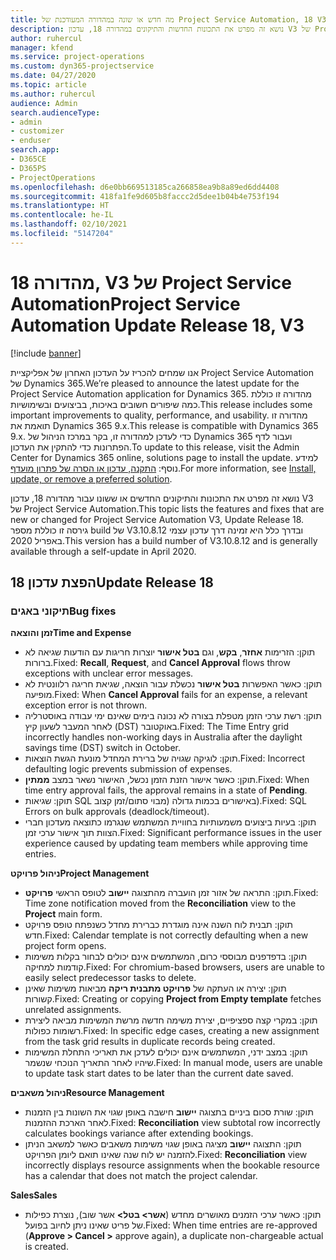 ```yaml
---
title: מה חדש או שונה במהדורה המעודכנת של Project Service Automation, 18 V3
description: נושא זה מפרט את התכונות החדשות והתיקונים במהדורה 18, עדכון V3 של Project Service Automation.
author: ruhercul
manager: kfend
ms.service: project-operations
ms.custom: dyn365-projectservice
ms.date: 04/27/2020
ms.topic: article
ms.author: ruhercul
audience: Admin
search.audienceType:
- admin
- customizer
- enduser
search.app:
- D365CE
- D365PS
- ProjectOperations
ms.openlocfilehash: d6e0bb669513185ca266858ea9b8a89ed6dd4408
ms.sourcegitcommit: 418fa1fe9d605b8faccc2d5dee1b04b4e753f194
ms.translationtype: HT
ms.contentlocale: he-IL
ms.lasthandoff: 02/10/2021
ms.locfileid: "5147204"
---
```

# <a name="project-service-automation-update-release-18-v3"></a><span data-ttu-id="7d658-103">מהדורה 18, V3 של Project Service Automation</span><span class="sxs-lookup"><span data-stu-id="7d658-103">Project Service Automation Update Release 18, V3</span></span>

[!include [banner](../includes/psa-now-project-operations.md)]

<span data-ttu-id="7d658-104">אנו שמחים להכריז על העדכון האחרון של אפליקציית Project Service Automation של Dynamics 365.</span><span class="sxs-lookup"><span data-stu-id="7d658-104">We’re pleased to announce the latest update for the Project Service Automation application for Dynamics 365.</span></span> <span data-ttu-id="7d658-105">מהדורה זו כוללת כמה שיפורים חשובים באיכות, בביצועים ובשימושיות.</span><span class="sxs-lookup"><span data-stu-id="7d658-105">This release includes some important improvements to quality, performance, and usability.</span></span> <span data-ttu-id="7d658-106">מהדורה זו תואמת את Dynamics 365 9.x.</span><span class="sxs-lookup"><span data-stu-id="7d658-106">This release is compatible with Dynamics 365 9.x.</span></span> <span data-ttu-id="7d658-107">כדי לעדכן למהדורה זו, בקר במרכז הניהול של Dynamics 365 ועבור לדף הפתרונות כדי להתקין את העדכון.</span><span class="sxs-lookup"><span data-stu-id="7d658-107">To update to this release, visit the Admin Center for Dynamics 365 online, solutions page to install the update.</span></span> <span data-ttu-id="7d658-108">למידע נוסף: [התקנה, עדכון או הסרה של פתרון מועדף](https://docs.microsoft.com/power-platform/admin/install-remove-preferred-solution).</span><span class="sxs-lookup"><span data-stu-id="7d658-108">For more information, see [Install, update, or remove a preferred solution](https://docs.microsoft.com/power-platform/admin/install-remove-preferred-solution).</span></span>

<span data-ttu-id="7d658-109">נושא זה מפרט את התכונות והתיקונים החדשים או ששונו עבור מהדורה 18, עדכון V3 של Project Service Automation.</span><span class="sxs-lookup"><span data-stu-id="7d658-109">This topic lists the features and fixes that are new or changed for Project Service Automation V3, Update Release 18.</span></span> <span data-ttu-id="7d658-110">גירסה זו כוללת מספר build של V3.10.8.12 ובדרך כלל היא זמינה דרך עדכון עצמי באפריל 2020.</span><span class="sxs-lookup"><span data-stu-id="7d658-110">This version has a build number of V3.10.8.12 and is generally available through a self-update in April 2020.</span></span>

## <a name="update-release-18"></a><span data-ttu-id="7d658-111">הפצת עדכון 18</span><span class="sxs-lookup"><span data-stu-id="7d658-111">Update Release 18</span></span>

### <a name="bug-fixes"></a><span data-ttu-id="7d658-112">תיקוני באגים</span><span class="sxs-lookup"><span data-stu-id="7d658-112">Bug fixes</span></span>

<span data-ttu-id="7d658-113">**זמן והוצאה**</span><span class="sxs-lookup"><span data-stu-id="7d658-113">**Time and Expense**</span></span>

- <span data-ttu-id="7d658-114">תוקן: הזרימות **אחזר**, **בקש**, וגם **בטל אישור** יוצרות חריגות עם הודעות שגיאה לא ברורות.</span><span class="sxs-lookup"><span data-stu-id="7d658-114">Fixed: **Recall**, **Request**, and **Cancel Approval** flows throw exceptions with unclear error messages.</span></span>
- <span data-ttu-id="7d658-115">תוקן: כאשר האפשרות **בטל אישור** נכשלת עבור הוצאה, שגיאת חריגה רלוונטית לא מופיעה.</span><span class="sxs-lookup"><span data-stu-id="7d658-115">Fixed: When **Cancel Approval** fails for an expense, a relevant exception error is not thrown.</span></span>
- <span data-ttu-id="7d658-116">תוקן: רשת ערכי הזמן מטפלת בצורה לא נכונה בימים שאינם ימי עבודה באוסטרליה לאחר המעבר לשעון קיץ (DST) באוקטובר.</span><span class="sxs-lookup"><span data-stu-id="7d658-116">Fixed: The Time Entry grid incorrectly handles non-working days in Australia after the daylight savings time (DST) switch in October.</span></span>
- <span data-ttu-id="7d658-117">תוקן: לוגיקה שגויה של ברירת המחדל מונעת הגשת הוצאות.</span><span class="sxs-lookup"><span data-stu-id="7d658-117">Fixed: Incorrect defaulting logic prevents submission of expenses.</span></span>
- <span data-ttu-id="7d658-118">תוקן: כאשר אישור הזנת הזמן נכשל, האישור נשאר במצב **ממתין**.</span><span class="sxs-lookup"><span data-stu-id="7d658-118">Fixed: When time entry approval fails, the approval remains in a state of **Pending**.</span></span>
- <span data-ttu-id="7d658-119">תוקן: שגיאות SQL באישורים בכמות גדולה (מבוי סתום/‏‫זמן קצוב‬).</span><span class="sxs-lookup"><span data-stu-id="7d658-119">Fixed: SQL Errors on bulk approvals (deadlock/timeout).</span></span>
- <span data-ttu-id="7d658-120">תוקן: בעיות ביצועים משמעותיות בחוויית המשתמש שנגרמו כתוצאה מעדכון חברי הצוות תוך אישור ערכי זמן.</span><span class="sxs-lookup"><span data-stu-id="7d658-120">Fixed: Significant performance issues in the user experience caused by updating team members while approving time entries.</span></span>

<span data-ttu-id="7d658-121">**ניהול פרויקט**</span><span class="sxs-lookup"><span data-stu-id="7d658-121">**Project Management**</span></span>

- <span data-ttu-id="7d658-122">תוקן: התראה של אזור זמן הועברה מהתצוגה **יישוב‬** לטופס הראשי **פרויקט**.</span><span class="sxs-lookup"><span data-stu-id="7d658-122">Fixed: Time zone notification moved from the **Reconciliation** view to the **Project** main form.</span></span>
- <span data-ttu-id="7d658-123">תוקן: תבנית לוח השנה אינה מוגדרת כברירת מחדל כשנפתח טופס פרויקט חדש.</span><span class="sxs-lookup"><span data-stu-id="7d658-123">Fixed: Calendar template is not correctly defaulting when a new project form opens.</span></span>
- <span data-ttu-id="7d658-124">תוקן: בדפדפנים מבוססי כרום, המשתמשים אינם יכולים לבחור בקלות משימות קודמות למחיקה.</span><span class="sxs-lookup"><span data-stu-id="7d658-124">Fixed: For chromium-based browsers, users are unable to easily select predecessor tasks to delete.</span></span>
- <span data-ttu-id="7d658-125">תוקן: יצירה או העתקה של **פרויקט מתבנית ריקה** מביאות משימות שאינן קשורות.</span><span class="sxs-lookup"><span data-stu-id="7d658-125">Fixed: Creating or copying **Project from Empty template** fetches unrelated assignments.</span></span>
- <span data-ttu-id="7d658-126">תוקן: במקרי קצה ספציפיים, יצירת משימה חדשה מרשת המשימות מביאה ליצירת רשומות כפולות.</span><span class="sxs-lookup"><span data-stu-id="7d658-126">Fixed: In specific edge cases, creating a new assignment from the task grid results in duplicate records being created.</span></span>
- <span data-ttu-id="7d658-127">תוקן: במצב ידני, המשתמשים אינם יכולים לעדכן את תאריכי התחלת המשימות שיהיו לאחר התאריך הנוכחי שנשמר.</span><span class="sxs-lookup"><span data-stu-id="7d658-127">Fixed: In manual mode, users are unable to update task start dates to be later than the current date saved.</span></span>

<span data-ttu-id="7d658-128">**ניהול משאבים**</span><span class="sxs-lookup"><span data-stu-id="7d658-128">**Resource Management**</span></span>

- <span data-ttu-id="7d658-129">תוקן: שורת סכום ביניים בתצוגה **יישוב** חישבה באופן שגוי את השונות בין הזמנות לאחר הארכת ההזמנות.</span><span class="sxs-lookup"><span data-stu-id="7d658-129">Fixed: **Reconciliation** view subtotal row incorrectly calculates bookings variance after extending bookings.</span></span>
- <span data-ttu-id="7d658-130">תוקן: התצוגה **יישוב** מציגה באופן שגוי משימות משאבים כאשר למשאב הניתן להזמנה יש לוח שנה שאינו תואם ליומן הפרויקט.</span><span class="sxs-lookup"><span data-stu-id="7d658-130">Fixed: **Reconciliation** view incorrectly displays resource assignments when the bookable resource has a calendar that does not match the project calendar.</span></span>

<span data-ttu-id="7d658-131">**Sales**</span><span class="sxs-lookup"><span data-stu-id="7d658-131">**Sales**</span></span>

- <span data-ttu-id="7d658-132">תוקן: כאשר ערכי הזמנים מאושרים מחדש (**אשר> בטל>** אשר שוב), נוצרת כפילות של פריט שאינו ניתן לחיוב בפועל.</span><span class="sxs-lookup"><span data-stu-id="7d658-132">Fixed: When time entries are re-approved (**Approve > Cancel >** approve again), a duplicate non-chargeable actual is created.</span></span>
